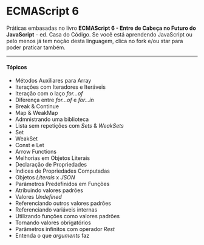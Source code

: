 # ECMAScript 6
Práticas embasadas no livro <strong>ECMAScript 6 - Entre de Cabeça no Futuro do JavaScript</strong> - ed. Casa do Código.
Se você está aprendendo JavaScript ou pelo menos já tem noção desta linguagem, clica no fork e/ou star para poder praticar também.
<hr>

#### Tópicos

- Métodos Auxiliares para Array
- Iterações com Iteradores e Iteráveis
- Iteração com o laço <i>for...of</i>
- Diferença entre <i>for...of</i> e <i>for...in</i>
- Break & Continue
- Map & WeakMap
- Admnistrando uma biblioteca
- Lista sem repetições com <i>Sets</i> & <i>WeakSets</i>
- Set
- WeakSet
- Const e Let
- Arrow Functions
- Melhorias em Objetos Literais
- Declaração de Propriedades
- Índices de Propriedades Computadas
- Objetos <i>Literais</i> x <i>JSON</i>
- Parâmetros Predefinidos em Funções
- Atribuindo valores padrões
- Valores <i>Undefined</i>
- Referenciando outros valores padrões
- Referenciando variáveis internas
- Utilizando funções como valores padrões
- Tornando valores obrigatórios
- Parâmetros infinitos com operador <i>Rest</i>
- Entenda o que <i>arguments</i> faz